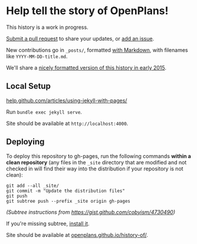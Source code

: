 # Help tell the story of OpenPlans! 

This history is a work in progress. 

[Submit a pull request](https://help.github.com/articles/creating-a-pull-request/) 
to share your updates, or [add an issue](https://github.com/openplans/history-of/issues).

New contributions go in `_posts/`, formatted [with Markdown](https://help.github.com/articles/github-flavored-markdown/), with filenames like `YYYY-MM-DD-title.md`.

We'll share a [nicely formatted version of this history in early 2015](http://blog.openplans.org/2014/12/whats-next-for-openplans-in-2015/).


## Local Setup

[help.github.com/articles/using-jekyll-with-pages/](https://help.github.com/articles/using-jekyll-with-pages/)

Run `bundle exec jekyll serve`.

Site should be available at `http://localhost:4000`.


## Deploying

To deploy this repository to gh-pages, run the following commands **within a
clean repository** (any files in the `_site` directory that are modified and
not checked in will find their way into the distribution if your repository 
is not clean):

    git add --all _site/
    git commit -m "Update the distribution files"
    git push
    git subtree push --prefix _site origin gh-pages

*(Subtree instructions from https://gist.github.com/cobyism/4730490)*

If you're missing subtree, [install it](http://engineeredweb.com/blog/how-to-install-git-subtree/).

Site should be available at [openplans.github.io/history-of/](http://openplans.github.io/history-of/).

